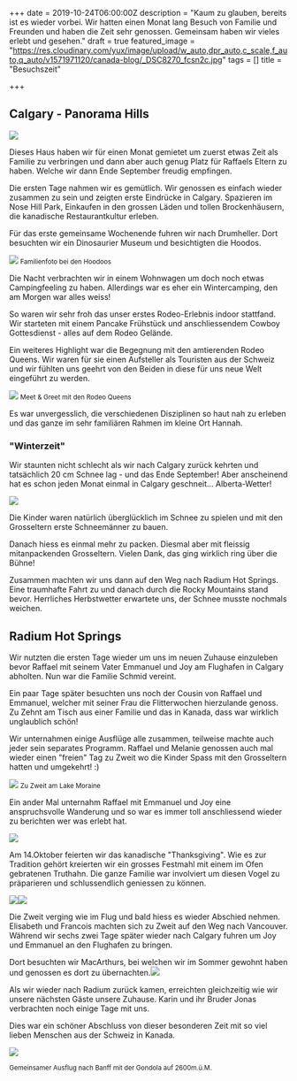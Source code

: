 +++
date = 2019-10-24T06:00:00Z
description = "Kaum zu glauben, bereits ist es wieder vorbei. Wir hatten einen Monat lang Besuch von Familie und Freunden und haben die Zeit sehr genossen. Gemeinsam haben wir vieles erlebt und gesehen."
draft = true
featured_image = "https://res.cloudinary.com/yux/image/upload/w_auto,dpr_auto,c_scale,f_auto,q_auto/v1571971120/canada-blog/_DSC8270_fcsn2c.jpg"
tags = []
title = "Besuchszeit"

+++
## Calgary - Panorama Hills

![](https://res.cloudinary.com/yux/image/upload/w_auto,dpr_auto,c_scale,f_auto,q_auto/v1571971244/canada-blog/fullsizeoutput_26fa_t5vqhe.jpg)

Dieses Haus haben wir für einen Monat gemietet um zuerst etwas Zeit als Familie zu verbringen und dann aber auch genug Platz für Raffaels Eltern zu haben. Welche wir dann Ende September freudig empfingen.

Die ersten Tage nahmen wir es gemütlich. Wir genossen es einfach wieder zusammen zu sein und zeigten erste Eindrücke in Calgary. Spazieren im Nose Hill Park, Einkaufen in den grossen Läden und tollen Brockenhäusern, die kanadische Restaurantkultur erleben.

Für das erste gemeinsame Wochenende fuhren wir nach Drumheller. Dort besuchten wir ein Dinosaurier Museum und besichtigten die Hoodos.

![](https://res.cloudinary.com/yux/image/upload/w_auto,dpr_auto,c_scale,f_auto,q_auto/v1571971482/canada-blog/IMG_2065_emmjht.jpg)
<small>Familienfoto bei den Hoodoos</small>

Die Nacht verbrachten wir in einem Wohnwagen um doch noch etwas Campingfeeling zu haben. Allerdings war es eher ein Wintercamping, den am Morgen war alles weiss!

So waren wir sehr froh das unser erstes Rodeo-Erlebnis indoor stattfand. Wir starteten mit einem Pancake Frühstück und anschliessendem Cowboy Gottesdienst - alles auf dem Rodeo Gelände.

Ein weiteres Highlight war die Begegnung mit den amtierenden Rodeo Queens. Wir waren für sie einen Aufsteller als Touristen aus der Schweiz und wir fühlten uns geehrt von den Beiden in diese für uns neue Welt eingeführt zu werden.

![](https://res.cloudinary.com/yux/image/upload/w_auto,dpr_auto,c_scale,f_auto,q_auto/v1571971816/canada-blog/IMG_0869_xpvhx7.jpg)
<small>Meet & Greet mit den Rodeo Queens</small>

Es war unvergesslich, die verschiedenen Disziplinen so haut nah zu erleben und das ganze im sehr familiären Rahmen im kleine Ort Hannah.

### "Winterzeit"

Wir staunten nicht schlecht als wir nach Calgary zurück kehrten und tatsächlich 20 cm Schnee lag - und das Ende September! Aber anscheinend hat es schon jeden Monat einmal in Calgary geschneit... Alberta-Wetter!

![](https://res.cloudinary.com/yux/image/upload/w_auto,dpr_auto,c_scale,f_auto,q_auto/v1571972080/canada-blog/IMG_0871_hrvs7i.jpg)

Die Kinder waren natürlich überglücklich im Schnee zu spielen und mit den Grosseltern erste Schneemänner zu bauen.

Danach hiess es einmal mehr zu packen. Diesmal aber mit fleissig mitanpackenden Grosseltern. Vielen Dank, das ging wirklich ring über die Bühne!

Zusammen machten wir uns dann auf den Weg nach Radium Hot Springs. Eine traumhafte Fahrt zu  und danach durch die Rocky Mountains stand bevor. Herrliches Herbstwetter erwartete uns, der Schnee musste nochmals weichen.

## Radium Hot Springs

Wir nutzten die ersten Tage wieder um uns im neuen Zuhause einzuleben bevor Raffael mit seinem Vater Emmanuel und Joy am Flughafen in Calgary abholten. Nun war die Familie Schmid vereint.

Ein paar Tage später besuchten uns noch der Cousin von Raffael und Emmanuel, welcher mit seiner Frau die Flitterwochen hierzulande genoss. Zu Zehnt am Tisch aus einer Familie und das in Kanada, dass war wirklich unglaublich schön!

Wir unternahmen einige Ausflüge alle zusammen, teilweise machte auch jeder sein separates Programm. Raffael und Melanie genossen auch mal wieder einen "freien" Tag zu Zweit wo die Kinder Spass mit den Grosseltern hatten und umgekehrt! :)

![](https://res.cloudinary.com/yux/image/upload/w_auto,dpr_auto,c_scale,f_auto,q_auto/v1572925304/canada-blog/1_1_igmj6l.jpg)
<small>Zu Zweit am Lake Moraine</small>

Ein ander Mal unternahm Raffael mit Emmanuel und Joy eine anspruchsvolle Wanderung und so war es immer toll anschliessend wieder zu berichten wer was erlebt hat.

![](https://res.cloudinary.com/yux/image/upload/w_auto,dpr_auto,c_scale,f_auto,q_auto/v1571973426/canada-blog/_DSC8693_zzlxtq.jpg)

Am 14.Oktober feierten wir das kanadische "Thanksgiving". Wie es zur Tradition gehört kreierten wir ein grosses Festmahl mit einem im Ofen gebratenen Truthahn. Die ganze Familie war involviert um diesen Vogel zu präparieren und schlussendlich geniessen zu können.

![](https://res.cloudinary.com/yux/image/upload/w_auto,dpr_auto,c_scale,f_auto,q_auto/v1571973523/canada-blog/a1ed26d0-86f5-4d3b-a672-7d68edd0e934_svqtq3.jpg)![](https://res.cloudinary.com/yux/image/upload/w_auto,dpr_auto,c_scale,f_auto,q_auto/v1571973575/canada-blog/IMG_0224_o7elqy.jpg)

Die Zweit verging wie im Flug und bald hiess es wieder Abschied nehmen. Elisabeth und Francois machten sich zu Zweit auf den Weg nach Vancouver. Während wir sechs zwei Tage später wieder nach Calgary fuhren um Joy und Emmanuel an den Flughafen zu bringen.

Dort besuchten wir MacArthurs, bei welchen wir im Sommer gewohnt haben und genossen es dort zu übernachten.![](https://res.cloudinary.com/yux/image/upload/w_auto,dpr_auto,c_scale,f_auto,q_auto/v1571973624/canada-blog/fullsizeoutput_2c67_ap0oio.jpg)

Als wir wieder nach Radium zurück kamen, erreichten gleichzeitig wie wir unsere nächsten Gäste unsere Zuhause. Karin und ihr Bruder Jonas verbrachten noch einige Tage mit uns.

Dies war ein schöner Abschluss von dieser besonderen Zeit mit so viel lieben Menschen aus der Schweiz in Kanada.

![](https://res.cloudinary.com/yux/image/upload/w_auto,dpr_auto,c_scale,f_auto,q_auto/v1572923906/canada-blog/IMG_0314_ivhj5z.jpg)

<small>Gemeinsamer Ausflug nach Banff mit der Gondola auf 2600m.ü.M.</small>